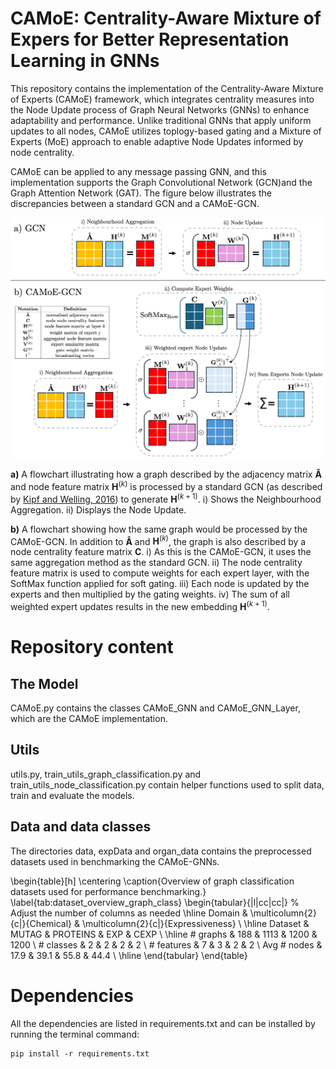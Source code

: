 # CAMoE: Centrality-Aware Mixture of Expers for Better Representation Learning in GNNs
This repository contains the implementation of the Centrality-Aware Mixture of Experts (CAMoE) framework, which integrates centrality measures into the Node Update process of Graph Neural Networks (GNNs) to enhance  adaptability and performance. Unlike traditional GNNs that apply uniform updates to all nodes, CAMoE utilizes toplogy-based gating and a Mixture of Experts (MoE) approach to enable adaptive Node Updates informed by node centrality.


CAMoE can be applied to any message passing GNN, and this implementation supports the Graph Convolutional Network (GCN)and the Graph Attention Network (GAT). The figure below illustrates the discrepancies between a standard GCN and a CAMoE-GCN.

![architecture](figures/architecture.png)

**a)** A flowchart illustrating how a graph described by the adjacency matrix $\mathbf{\hat{A}}$ and node feature matrix $\mathbf{H}^{(k)}$ is processed by a standard GCN (as described by [Kipf and Welling, 2016](https://arxiv.org/abs/1609.02907)) to generate $\mathbf{H}^{(k+1)}$. i) Shows the Neighbourhood Aggregation. ii) Displays the Node Update.

**b)** A flowchart showing how the same graph would be processed by the CAMoE-GCN. In addition to $\mathbf{\hat{A}}$ and $\mathbf{H}^{(k)}$, the graph is also described by a node centrality feature matrix $\mathbf{C}$. i) As this is the CAMoE-GCN, it uses the same aggregation method as the standard GCN. ii) The node centrality feature matrix is used to compute weights for each expert layer, with the SoftMax function applied for soft gating. iii) Each node is updated by the experts and then multiplied by the gating weights. iv) The sum of all weighted expert updates results in the new embedding $\mathbf{H}^{(k+1)}$.

# Repository content

## The Model
CAMoE.py contains the classes CAMoE_GNN and CAMoE_GNN_Layer, which are the CAMoE implementation.

## Utils
utils.py, train_utils_graph_classification.py and train_utils_node_classification.py contain helper functions used to split data, train and evaluate the models.

## Data and data classes
The directories data, expData and organ_data contains the preprocessed datasets used in benchmarking the CAMoE-GNNs.

\begin{table}[h]
  \centering
  \caption{Overview of graph classification datasets used for performance benchmarking.}
  \label{tab:dataset_overview_graph_class}
  \begin{tabular}{|l|cc|cc|} % Adjust the number of columns as needed
    \hline
    Domain & \multicolumn{2}{c|}{Chemical} & \multicolumn{2}{c|}{Expressiveness} \\
    \hline
    Dataset & MUTAG & PROTEINS & EXP & CEXP \\
    \hline
    \# graphs & 188 & 1113 & 1200 & 1200 \\
    \# classes & 2 & 2 & 2 & 2 \\
    \# features & 7 & 3 & 2 & 2 \\
    Avg \# nodes & 17.9 & 39.1 & 55.8 & 44.4 \\
    \hline
  \end{tabular}
\end{table}

# Dependencies
All the dependencies are listed in requirements.txt and can be installed by running the terminal command:
```
pip install -r requirements.txt
```

